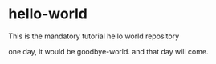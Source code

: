 # hello-world
This is the mandatory tutorial hello world repository

one day, it would be goodbye-world. and that day will come.
